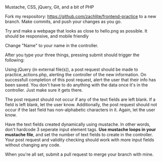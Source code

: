 Mustache, CSS, jQuery, Git, and a bit of PHP

Fork my respository: https://github.com/zachlite/frontend-practice  to a new branch.  Make commits, and push your changes as you go.


Try and make a webpage that looks as close to hello.png as possible.  It should be responsive, and mobile friendly

Change "Name" to your name in the controller.

After you type your three things, pressing submit should trigger the following:

Using jQuery (in external file(s)), a post request should be made to practice_actions.php, alerting the controller of the new information. On successfull completion of this post request, alert the user that their info has been saved.  You don't have to do anything with the data once it's in the controller.  Just make sure it gets there.


The post request should not occur if any of the text fields are left blank.  If a field is left blank, let the user know. Additionally, the post request should not occur if the last field has non-alphabetic characters in it.  Again, let the user know.


Have the text fields created dynamically using mustache.  In other words, don't hardcode 3 seperate input element tags.  **Use mustache loops in your mustache file**, and set the number of text fields to create in the controller. Your post request and validity checking should work with more input fields without changing any code.


When you're all set, submit a pull request to merge your branch with mine.

